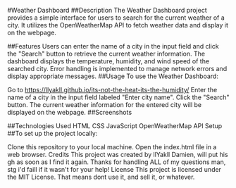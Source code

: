 #Weather Dashboard
##Description
The Weather Dashboard project provides a simple interface for users to search for the current weather of a city. It utilizes the OpenWeatherMap API to fetch weather data and display it on the webpage.

##Features
Users can enter the name of a city in the input field and click the "Search" button to retrieve the current weather information.
The dashboard displays the temperature, humidity, and wind speed of the searched city.
Error handling is implemented to manage network errors and display appropriate messages.
##Usage
To use the Weather Dashboard:

Go to https://llyakll.github.io/its-not-the-heat-its-the-humidity/
Enter the name of a city in the input field labeled "Enter city name".
Click the "Search" button.
The current weather information for the entered city will be displayed on the webpage.
##Screenshots


##Technologies Used
HTML
CSS
JavaScript
OpenWeatherMap API
Setup
##To set up the project locally:

Clone this repository to your local machine.
Open the index.html file in a web browser.
Credits
This project was created by llYakll
Damien, will put his gh as soon as I find it again.
Thanks for handling ALL of my questions man, stg i'd faill if it wasn't for your help!
License
This project is licensed under the MIT License.
That means dont use it, and sell it, or whatever.

